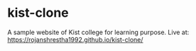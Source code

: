 # kist-clone

A sample website of Kist college for learning purpose. Live at: https://rojanshrestha1992.github.io/kist-clone/
